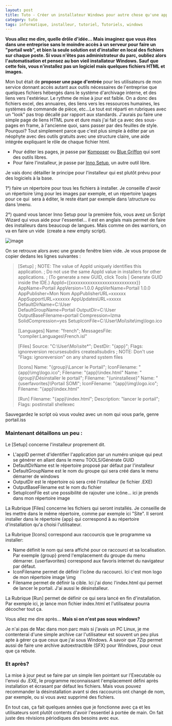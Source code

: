 ```yaml
---
layout: post
title: Tuto - Créer un installateur Windows pour autre chose qu'une application
category: tuto
tags: informatique, installeur, tutoriel, Tutoriels, windows
---
```

**Vous allez me dire, quelle drôle d'idée... Mais imaginez que vous êtes dans une entreprise sans le moindre accès à un serveur pour faire un "portail web", et bien la seule solution est d'installer en local des fichiers sur chaque poste. Si vous n'êtes pas administrateur du parc, oubliez alors l'automatisation et pensez au bon vieil installateur Windows. Sauf que cette fois, vous n'installez pas un logiciel mais quelques fichiers HTML et images.**

Mon but était de **proposer une page d'entrée** pour les utilisateurs de mon service donnant accès autant aux outils nécessaires de l'entreprise que quelques fichiers hébergés dans le système d'archivage interne, et des liens vers l'extérieur. Le rythme de mise à jour est faible. On a donc des fichiers excel, des annuaires, des liens vers les ressources humaines, les systèmes de commande de pièce, etc...Le tout est réparti en rubriques avec un "look" pas trop décallé par rapport aux standards. J'aurais pu faire une simple page de liens HTML pure et dure mais j'ai fait ça avec des sous-pages en frame, à l'ancienne quoi, sans passer par des feuilles de style. Pourquoi? Tout simplement parce que c'est plus simple à éditer par un néophyte avec des outils gratuits avec une structure claire, une aide intégrée expliquant le rôle de chaque fichier html.

* Pour éditer les pages, je passe par <a href="http://www.kompozer.net/">Komposer</a> ou <a href="http://www.bluegriffon.org/">Blue Griffon</a> qui sont des outils libres.
* Pour faire l'installeur, je passe par <a href="http://www.jrsoftware.org/isinfo.php">Inno Setup</a>, un autre outil libre.

Je vais donc détailler le principe pour l'installeur qui est plutôt prévu pour des logiciels à la base.

1°) faire un répertoire pour tous les fichiers à installer. Je conseille d'avoir un répertoire \img pour les images par exemple, et un répertoire \pages pour ce qui  sera à éditer, le reste étant par exemple dans \structure ou dans \menu.

2°) quand vous lancer Inno Setup pour la première fois, vous avez un Script Wizard qui vous aide pour l'essentiel... il est en anglais mais permet de faire des installeurs dans beaucoup de langues. Mais comme on des warriors, on va en faire un vide  (create a new empty script).

![image](https://filedn.eu/llqi9IBxlYouGRXYG2xlROb/img/2017/inno1.jpg)

On se retrouve alors avec une grande fenêtre bien vide. Je vous propose de copier dedans les lignes suivantes :
>[Setup]
>; NOTE: The value of AppId uniquely identifies this application.
>; Do not use the same AppId value in installers for other applications.
>; (To generate a new GUID, click Tools | Generate GUID inside the IDE.)
>AppId={{xxxxxxxxxxxxxxxxxxxxxxxxxxx}}
>AppName=Portail
>AppVersion=1.0.0
>AppVerName=Portail 1.0.0
>AppPublisher=Mon Nom
>AppPublisherURL=xxxxxx
>AppSupportURL=xxxxxx
>AppUpdatesURL=xxxxx
>DefaultDirName=C:\User\
>DefaultGroupName=Portail
>OutputDir=C:\User\
>OutputBaseFilename=portail
>Compression=lzma
>SolidCompression=yes
>SetupIconFile=C:\User\Moi\site\img\logo.ico
>
>[Languages]
>Name: "french"; MessagesFile: "compiler:Languages\French.isl"
>
>[Files]
>Source: "C:\User\Moi\site\*"; DestDir: "{app}"; Flags: ignoreversion recursesubdirs createallsubdirs
>; NOTE: Don't use "Flags: ignoreversion" on any shared system files
>
>[Icons]
>Name: "{group}\Lancer le Portail"; IconFilename: "{app}\img\logo.ico"; Filename: "{app}\index.html"
>Name: "{group}\Désinstaller le portail"; Filename: "{uninstallexe}"
>Name: "{userfavorites}\Portail SOMI"; IconFilename: "{app}\img\logo.ico"; Filename: "{app}\index.html"
>
>[Run]
>Filename: "{app}\index.html"; Description: "lancer le portail"; Flags: postinstall shellexec

Sauvegardez le script où vous voulez avec un nom qui vous parle, genre portail.iss

### Maintenant détaillons un peu :

Le [Setup] concerne l'installeur proprement dit.

* L'appID permet d'identifier l'application par un numéro unique qui peut se générer en allant dans le menu TOOLS/Générate GUID
* DefaultDirName est le répertoire proposé par défaut par l'installeur
* DefaultGroupName est le nom du groupe qui sera créé dans le menu démarrer de windows
* OutputDir est le répertoire où sera créé l'installeur (le fichier .EXE)
* OutputBaseFilename est le nom du fichier
* SetupIconFile est une possibilité de rajouter une icône... ici je prends dans mon répertoire image

La Rubrique [Files] concerne les fichiers qui seront installés. Je conseille de les mettre dans le même répertoire, comme par exemple ici "Site". Il seront installer dans le répertoire {app} qui correspond à au répertoire d'installation qu'a choisi l'utilisateur.

La Rubrique [Icons] correspond aux raccourcis que le programme va installer:

* Name définit le nom qui sera affiché pour ce raccourci et sa localisation. Par exemple {group} prend l'emplacement du groupe du menu démarrer. {userfavorites} correspond aux favoris internet du navigateur par défaut.
* IconFilename permet de définir l'icône du raccourci. Ici c'est mon logo de mon répertoire image \img
* Filename permet de définir la cible. Ici j'ai donc l'index.html qui permet de lancer le portail. J'ai aussi le désinstalleur.

La Rubrique [Run] permet de définir ce qui sera lancé en fin d'installation. Par exemple ici, je lance mon fichier index.html et l'utilisateur pourra décocher tout ça.

Vous allez me dire après... **Mais si on n'est pas sous windows?**

Je n'ai pas de Mac dans mon parc mais si j'avais un PC Linux, je me contenterai d'une simple archive car l'utilisateur est souvent un peu plus apte à gérer ça que ceux que j'ai sous Windows. A savoir que 7Zip permet aussi de faire une archive autoextractible (SFX) pour Windows, pour ceux que ça rebute.

### Et après?

La mise à jour peut se faire par un simple lien pointant sur l'Executable ou l'envoi du .EXE, le programme reconnaissant l'emplacement défini après installation et écrasant par défaut les fichiers. Mais vous pouvez recommander la désinstallation avant si des raccourcis ont changé de nom, par exemple, ou si vous avez supprimé des fichiers.

En tout cas, ça fait quelques années que je fonctionne avec ça et les utilisateurs sont plutôt contents d'avoir l'essentiel à portée de main. On fait juste des révisions périodiques des besoins avec eux.
